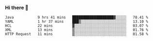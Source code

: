 ### Hi there 👋

<!--
**urzz/urzz** is a ✨ _special_ ✨ repository because its `README.md` (this file) appears on your GitHub profile.

Here are some ideas to get you started:

- 🔭 I’m currently working on ...
- 🌱 I’m currently learning ...
- 👯 I’m looking to collaborate on ...
- 🤔 I’m looking for help with ...
- 💬 Ask me about ...
- 📫 How to reach me: ...
- 😄 Pronouns: ...
- ⚡ Fun fact: ...
-->

<!--START_SECTION:waka-->
```text
Java           9 hrs 41 mins   ███████████████████▓░░░░░   78.41 % 
YAML           1 hr 37 mins    ███▒░░░░░░░░░░░░░░░░░░░░░   13.10 % 
HCL            22 mins         ▓░░░░░░░░░░░░░░░░░░░░░░░░   03.07 % 
XML            13 mins         ▒░░░░░░░░░░░░░░░░░░░░░░░░   01.76 % 
HTTP Request   11 mins         ▒░░░░░░░░░░░░░░░░░░░░░░░░   01.58 % 
```
<!--END_SECTION:waka-->
